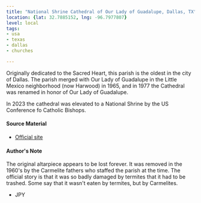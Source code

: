 ```yaml
---
title: "National Shrine Cathedral of Our Lady of Guadalupe, Dallas, TX"
location: {lat: 32.7885152, lng: -96.7977807}
level: local
tags:
- usa
- texas
- dallas
- churches

---
```



Originally dedicated to the Sacred Heart, this parish is the oldest in the city of Dallas.  The parish merged with Our Lady of Guadalupe in the Little Mexico neighborhood (now Harwood) in 1965, and in 1977 the Cathedral was renamed in honor of Our Lady of Guadalupe.

In 2023 the cathedral was elevated to a National Shrine by the US Conference fo Catholic Bishops.

#### Source Material

* [Official site](https://www.cathdal.org/cathedral)




#### Author's Note

The original altarpiece appears to be lost forever.  It was removed in the 1960's by the Carmelite fathers who staffed the parish at the time.  The official story is that it was so badly damaged by termites that it had to be trashed.  Some say that it wasn't eaten by termites, but by Carmelites.

- JPY




